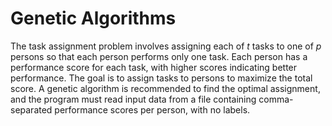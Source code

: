 # Genetic Algorithms
The task assignment problem involves assigning each of *t* tasks to one of *p* persons so that each person performs only one task. Each person has a performance score for each task, with higher scores indicating better performance. The goal is to assign tasks to persons to maximize the total score. A genetic algorithm is recommended to find the optimal assignment, and the program must read input data from a file containing comma-separated performance scores per person, with no labels.
